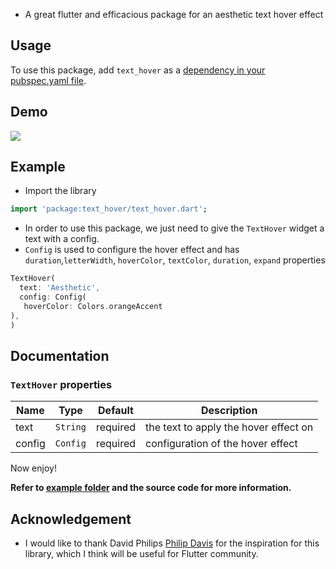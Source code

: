 
- A great flutter and efficacious package for an aesthetic text hover effect


## Usage

To use this package, add `text_hover` as a [dependency in your pubspec.yaml file](https://flutter.dev/docs/development/packages-and-plugins/using-packages).

## Demo
![](assets/demo.gif)

## Example

- Import the library

```dart
import 'package:text_hover/text_hover.dart';
```

- In order to use this package, we just need to give the `TextHover` widget a text with a config.
- `Config` is used to configure the hover effect and has `duration`,`letterWidth`, `hoverColor`, `textColor`, `duration`, `expand` properties

```dart
TextHover(
  text: 'Aesthetic',
  config: Config(
   hoverColor: Colors.orangeAccent
),
)
```

## Documentation

### `TextHover` properties

| Name              | Type                     |  Default | Description |
|-------------------|--------------------------|---|--|
| text              | `String`                   | required|the text to apply the hover effect on |
| config            | `Config`                 | required | configuration of the hover effect |


Now enjoy!

**Refer to [example folder](example/lib/main.dart) and the source code for more information.**

## Acknowledgement

- I would like to thank David Philips [Philip Davis](https://twitter.com/philipcdavis) for the inspiration for this library, which I think will be useful for Flutter community.
